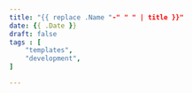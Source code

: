 ```yaml
---
title: "{{ replace .Name "-" " " | title }}"
date: {{ .Date }}
draft: false
tags : [
    "templates",
    "development",
]

---
```


